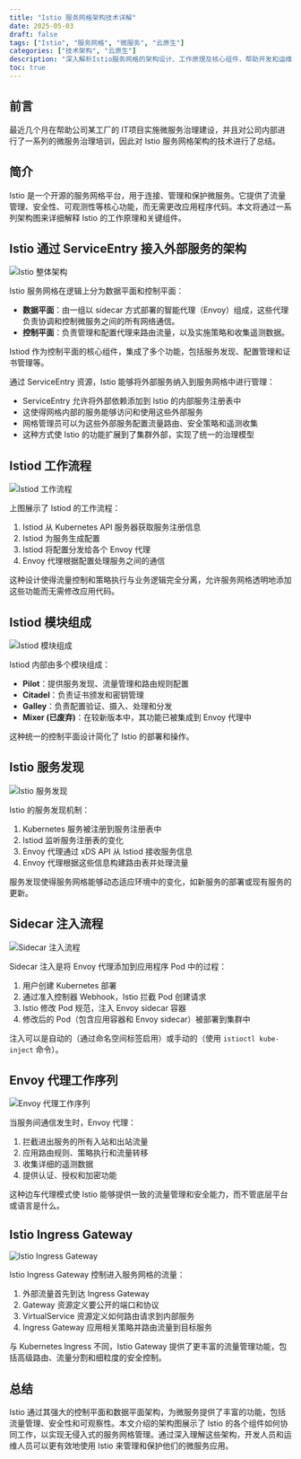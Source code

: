 ```yaml
---
title: "Istio 服务网格架构技术详解"
date: 2025-05-03
draft: false
tags: ["Istio", "服务网格", "微服务", "云原生"]
categories: ["技术架构", "云原生"]
description: "深入解析Istio服务网格的架构设计、工作原理及核心组件，帮助开发和运维人员更好地理解和应用服务网格技术"
toc: true
---
```


## 前言

最近几个月在帮助公司某工厂的 IT项目实施微服务治理建设，并且对公司内部进行了一系列的微服务治理培训，因此对 Istio 服务网格架构的技术进行了总结。

## 简介

Istio 是一个开源的服务网格平台，用于连接、管理和保护微服务。它提供了流量管理、安全性、可观测性等核心功能，而无需更改应用程序代码。本文将通过一系列架构图来详细解释 Istio 的工作原理和关键组件。

## Istio 通过 ServiceEntry 接入外部服务的架构

![Istio 整体架构](/images/istio-architecture.jpg)

Istio 服务网格在逻辑上分为数据平面和控制平面：

- **数据平面**：由一组以 sidecar 方式部署的智能代理（Envoy）组成，这些代理负责协调和控制微服务之间的所有网络通信。
- **控制平面**：负责管理和配置代理来路由流量，以及实施策略和收集遥测数据。

Istiod 作为控制平面的核心组件，集成了多个功能，包括服务发现、配置管理和证书管理等。

通过 ServiceEntry 资源，Istio 能够将外部服务纳入到服务网格中进行管理：
- ServiceEntry 允许将外部依赖添加到 Istio 的内部服务注册表中
- 这使得网格内部的服务能够访问和使用这些外部服务
- 网格管理员可以为这些外部服务配置流量路由、安全策略和遥测收集
- 这种方式使 Istio 的功能扩展到了集群外部，实现了统一的治理模型

## Istiod 工作流程

![Istiod 工作流程](/images/istiod-workflow.jpg)

上图展示了 Istiod 的工作流程：

1. Istiod 从 Kubernetes API 服务器获取服务注册信息
2. Istiod 为服务生成配置
3. Istiod 将配置分发给各个 Envoy 代理
4. Envoy 代理根据配置处理服务之间的通信

这种设计使得流量控制和策略执行与业务逻辑完全分离，允许服务网格透明地添加这些功能而无需修改应用代码。

## Istiod 模块组成

![Istiod 模块组成](/images/istiod-modules.jpg)

Istiod 内部由多个模块组成：

- **Pilot**：提供服务发现、流量管理和路由规则配置
- **Citadel**：负责证书颁发和密钥管理
- **Galley**：负责配置验证、摄入、处理和分发
- **Mixer (已废弃)**：在较新版本中，其功能已被集成到 Envoy 代理中

这种统一的控制平面设计简化了 Istio 的部署和操作。

## Istio 服务发现

![Istio 服务发现](/images/istio-service-discovery.jpg)

Istio 的服务发现机制：

1. Kubernetes 服务被注册到服务注册表中
2. Istiod 监听服务注册表的变化
3. Envoy 代理通过 xDS API 从 Istiod 接收服务信息
4. Envoy 代理根据这些信息构建路由表并处理流量

服务发现使得服务网格能够动态适应环境中的变化，如新服务的部署或现有服务的更新。

## Sidecar 注入流程

![Sidecar 注入流程](/images/injection.jpg)

Sidecar 注入是将 Envoy 代理添加到应用程序 Pod 中的过程：

1. 用户创建 Kubernetes 部署
2. 通过准入控制器 Webhook，Istio 拦截 Pod 创建请求
3. Istio 修改 Pod 规范，注入 Envoy sidecar 容器
4. 修改后的 Pod（包含应用容器和 Envoy sidecar）被部署到集群中

注入可以是自动的（通过命名空间标签启用）或手动的（使用 `istioctl kube-inject` 命令）。

## Envoy 代理工作序列

![Envoy 代理工作序列](/images/istio-envoy-sequence.jpg)

当服务间通信发生时，Envoy 代理：

1. 拦截进出服务的所有入站和出站流量
2. 应用路由规则、策略执行和流量转移
3. 收集详细的遥测数据
4. 提供认证、授权和加密功能

这种边车代理模式使 Istio 能够提供一致的流量管理和安全能力，而不管底层平台或语言是什么。

## Istio Ingress Gateway

![Istio Ingress Gateway](/images/Istio-Ingress-gateway.jpg "Istio Ingress Gateway")

Istio Ingress Gateway 控制进入服务网格的流量：

1. 外部流量首先到达 Ingress Gateway
2. Gateway 资源定义要公开的端口和协议
3. VirtualService 资源定义如何路由请求到内部服务
4. Ingress Gateway 应用相关策略并路由流量到目标服务

与 Kubernetes Ingress 不同，Istio Gateway 提供了更丰富的流量管理功能，包括高级路由、流量分割和细粒度的安全控制。

## 总结

Istio 通过其强大的控制平面和数据平面架构，为微服务提供了丰富的功能，包括流量管理、安全性和可观察性。本文介绍的架构图展示了 Istio 的各个组件如何协同工作，以实现无侵入式的服务网格管理。通过深入理解这些架构，开发人员和运维人员可以更有效地使用 Istio 来管理和保护他们的微服务应用。 